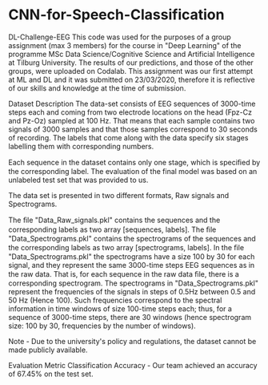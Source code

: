 # CNN-for-Speech-Classification
DL-Challenge-EEG
This code was used for the purposes of a group assignment (max 3 members) for the course in "Deep Learning" of the programme MSc Data Science/Cognitive Science and Artificial Intelligence at Tilburg University.
The results of our predictions, and those of the other groups, were uploaded on Codalab. 
This assignment was our first attempt at ML and DL and it was submitted on 23/03/2020, therefore it is reflective of our skills and knowledge at the time of submission.

Dataset Description
The data-set consists of EEG sequences of 3000-time steps each and coming from two electrode locations on the head (Fpz-Cz and Pz-Oz) sampled at 100 Hz. 
That means that each sample contains two signals of 3000 samples and that those samples correspond to 30 seconds of recording. The labels that come along with the data specify six stages labelling them with corresponding numbers.

Each sequence in the dataset contains only one stage, which is speciﬁed by the corresponding label. The evaluation of the final model was based on an unlabeled test set that was provided to us.

The data set is presented in two different formats, Raw signals and Spectrograms.

The ﬁle "Data_Raw_signals.pkl" contains the sequences and the corresponding labels as two array [sequences, labels].
The ﬁle "Data_Spectrograms.pkl" contains the spectrograms of the sequences and the corresponding labels as two array [spectrograms, labels].
In the ﬁle "Data_Spectrograms.pkl" the spectrograms have a size 100 by 30 for each signal, and they represent the same 3000-time steps EEG sequences as in the raw data. 
That is, for each sequence in the raw data ﬁle, there is a corresponding spectrogram. The spectrograms in "Data_Spectrograms.pkl" represent the frequencies of the signals in steps of 0.5Hz between 0.5 and 50 Hz (Hence 100). 
Such frequencies correspond to the spectral information in time windows of size 100-time steps each; thus, for a sequence of 3000-time steps, there are 30 windows (hence spectrogram size: 100 by 30, frequencies by the number of windows).

Note - Due to the university's policy and regulations, the dataset cannot be made publicly available.

Evaluation Metric
Classification Accuracy - Our team achieved an accuracy of 67.45% on the test set.
